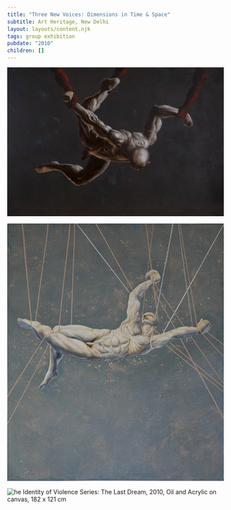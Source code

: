 ```yaml
---
title: "Three New Voices: Dimensions in Time & Space"
subtitle: Art Heritage, New Delhi
layout: layouts/content.njk
tags: group exhibition
pubdate: "2010"
children: []
---
```



![The Identity of Violence Series: Sacrifice and Redemption, 2010, Oil and acrylic on canvas, 182 x 121 cm](/static/img/Ali%20Akbar%20Mehta_The%20Identity%20of%20Violence%20Series;%20Sacrifice%20and%20Redemption,%202010,%20Oil%20and%20acrylic%20on%20canvas,%20182%20x%20121%20cm.jpg)

![The Identity of Violence Series: Suffering and Rapture, 2010, Oil and acrylic on canvas, 182 x 152 cm](/static/img/Ali%20Akbar%20Mehta_The%20Identity%20of%20Violence%20Series;%20Suffering%20and%20Rapture,%202010,%20Oil%20and%20acrylic%20on%20canvas,%20182%20x%20152%20cm.jpg)

![he Identity of Violence Series: The Last Dream, 2010, Oil and Acrylic on canvas, 182 x 121 cm](/static/img/The%20Identity%20of%20Violence%20Series;%20The%20Last%20Dream,%202010,%20Oil%20and%20Acrylic%20on%20canvas,%20182%20x%20121%20cm.jpg)

